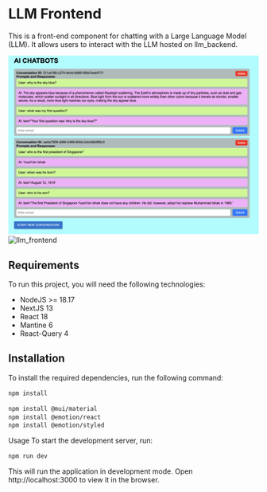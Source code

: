 # LLM Frontend

This is a front-end component for chatting with a Large Language Model (LLM). It allows users to interact with the LLM hosted on llm_backend. 

<img width="918" alt="llm_frontend" src="assets/llm_frontend.png">

<img width="918" alt="llm_frontend" src="https://github.com/aarontxz/llm_frontend/assets/115057223/fda96b68-7724-43e9-9996-c99c9e41b83d">


## Requirements

To run this project, you will need the following technologies:

- NodeJS >= 18.17
- NextJS 13
- React 18
- Mantine 6
- React-Query 4

## Installation

To install the required dependencies, run the following command:

```bash
npm install
```

```bash
npm install @mui/material
npm install @emotion/react
npm install @emotion/styled
```

Usage
To start the development server, run:

```bash
npm run dev
```

This will run the application in development mode. Open http://localhost:3000 to view it in the browser.
